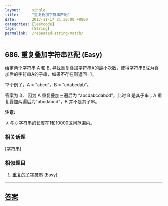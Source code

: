 ```yaml
---
layout:     single
title:      "重复叠加字符串匹配"
date:       2017-11-17 21:30:00 +0800
categories: [leetcode]
tags:       [String]
permalink:  /repeated-string-match/
---
```


## 686. 重复叠加字符串匹配 (Easy)

<p>给定两个字符串 A 和 B, 寻找重复叠加字符串A的最小次数，使得字符串B成为叠加后的字符串A的子串，如果不存在则返回 -1。</p>

<p>举个例子，A = &quot;abcd&quot;，B = &quot;cdabcdab&quot;。</p>

<p>答案为 3，&nbsp;因为 A 重复叠加三遍后为&nbsp;&ldquo;abcdabcdabcd&rdquo;，此时 B 是其子串；A 重复叠加两遍后为&quot;abcdabcd&quot;，B 并不是其子串。</p>

<p><strong>注意:</strong></p>

<p>&nbsp;<code>A</code>&nbsp;与&nbsp;<code>B</code>&nbsp;字符串的长度在1和10000区间范围内。</p>

### 相关话题
  [[字符串](https://github.com/openset/leetcode/tree/master/tag/string/README.md)]

### 相似题目
  1. [重复的子字符串](/repeated-substring-pattern) (Easy)

---

## [答案](https://github.com/openset/leetcode/tree/master/problems/repeated-string-match)
